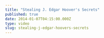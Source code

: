 ```yaml
---
title: "Stealing J. Edgar Hoover's Secrets"
published: true
date: 2014-01-07T04:15:00.000Z
type: video
slug: stealing-j-edgar-hoovers-secrets
---
```

